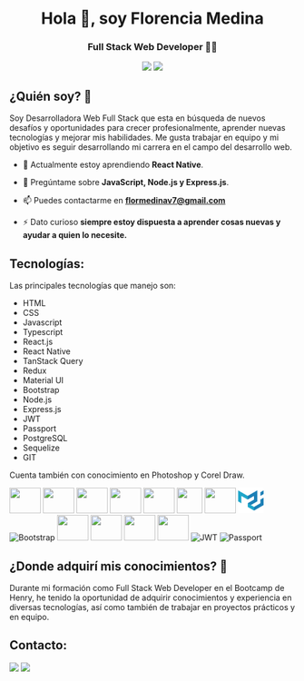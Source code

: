 <h1 align="center">Hola 👋, soy Florencia Medina</h1>
<h3 align="center">Full Stack Web Developer 👨‍💻</h3>
<div align="center"> 
  <img height="180em" src="https://github-readme-stats.vercel.app/api?username=flormedinav&show_icons=true&theme=dark">
  <img height="180em" src="https://github-readme-stats.vercel.app/api/top-langs/?username=flormedinav&layout=compact&langs_count=16&theme=dark">
</div>

## ¿Quién soy? 🤔
<p>
Soy Desarrolladora Web Full Stack que esta en búsqueda de nuevos desafíos y oportunidades para crecer profesionalmente, aprender nuevas tecnologías y mejorar mis habilidades. Me gusta trabajar en equipo y mi objetivo es seguir desarrollando mi carrera en el campo del desarrollo web. </p>

- 🌱 Actualmente estoy aprendiendo **React Native**.

- 💬 Pregúntame sobre **JavaScript, Node.js y Express.js**.

- 📫 Puedes contactarme en **flormedinav7@gmail.com**

- ⚡ Dato curioso **siempre estoy dispuesta a aprender cosas nuevas y ayudar a quien lo necesite.**

## Tecnologías:
<p>Las principales tecnologías que manejo son:</p>
<ul>
  <li>HTML</li>
  <li>CSS</li>
  <li>Javascript</li>
  <li>Typescript</li>
  <li>React.js</li>
  <li>React Native</li>
  <li>TanStack Query</li>
  <li>Redux</li>
  <li>Material UI</li>
  <li>Bootstrap</li>
  <li>Node.js</li>
  <li>Express.js</li>
  <li>JWT</li>
  <li>Passport</li>
  <li>PostgreSQL</li>
  <li>Sequelize</li>
  <li>GIT</li>
</ul>

<p style="margin-top: 10px;">Cuenta también con conocimiento en Photoshop y Corel Draw.</p>

<div style="display: inline-block">
  <img height="45px" width="55px" src="https://cdn.jsdelivr.net/gh/devicons/devicon/icons/html5/html5-original-wordmark.svg" />
  <img height="45px" width="55px" src="https://cdn.jsdelivr.net/gh/devicons/devicon/icons/css3/css3-original-wordmark.svg" />
  <img height="45px" width="55px" src="https://cdn.jsdelivr.net/gh/devicons/devicon/icons/javascript/javascript-original.svg" />
  <img height="45px" width="55px" src="https://upload.wikimedia.org/wikipedia/commons/4/4c/Typescript_logo_2020.svg" />
  <img height="45px" width="55px" src="https://cdn.jsdelivr.net/gh/devicons/devicon/icons/react/react-original-wordmark.svg" />
  <img height="45px" width="45px" src="https://www.onu.ro/wp/wp-content/uploads/2020/03/react-native-logo-884x1024.png" />
  <img height="45px" width="55px" src="https://cdn.jsdelivr.net/gh/devicons/devicon/icons/redux/redux-original.svg" />
  <img height="45px" width="45px" src="https://raw.githubusercontent.com/devicons/devicon/master/icons/materialui/materialui-original.svg" alt="Material UI">
  <img height="45px" width="45px" src="https://upload.wikimedia.org/wikipedia/commons/thumb/b/b2/Bootstrap_logo.svg/800px-Bootstrap_logo.svg.png" alt="Bootstrap">
  <img height="45px" width="55px" src="https://cdn.jsdelivr.net/gh/devicons/devicon/icons/nodejs/nodejs-original-wordmark.svg"  />
  <img height="45px" width="55px" src="https://cdn.jsdelivr.net/gh/devicons/devicon/icons/express/express-original-wordmark.svg" />
  <img height="45px" width="55px" src="https://cdn.jsdelivr.net/gh/devicons/devicon/icons/sequelize/sequelize-original.svg" />
  <img height="45px" width="55px" src="https://cdn.jsdelivr.net/gh/devicons/devicon/icons/postgresql/postgresql-original-wordmark.svg" />
  <img height="45px" width="45px" src="https://cdn.worldvectorlogo.com/logos/jwt-3.svg" alt="JWT">
  <img height="45px" width="45px" src="https://images.ctfassets.net/vwq10xzbe6iz/tnwT7PN9aBmT7vgkTtGhV/940f001eb249a42904cd40e64d13c7e9/passportJS-300x300.png" alt="Passport">
</div>

## ¿Donde adquirí mis conocimientos? 🙌
<p>Durante mi formación como Full Stack Web Developer en el Bootcamp de Henry, he tenido la oportunidad de adquirir conocimientos y experiencia en diversas tecnologías, así como también de trabajar en proyectos prácticos y en equipo.</p>

## Contacto:
<div>
  <a href="mailto:flormedinav7@gmail.com" target="_blank"><img src="https://img.shields.io/badge/Gmail-D14836?style=for-the-badge&logo=gmail&logoColor=white" target="_blank"></a>
  <a href="https://www.linkedin.com/in/flormedinav/" target="blank"><img src="https://img.shields.io/badge/LinkedIn-0077B5?style=for-the-badge&logo=linkedin&logoColor=white" target="blank"></a>
</div>
